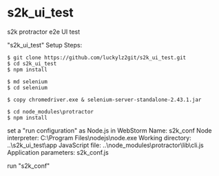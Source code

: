 s2k_ui_test
===========

s2k protractor e2e UI test

"s2k_ui_test" Setup Steps:

    $ git clone https://github.com/luckylz2git/s2k_ui_test.git
    $ cd s2k_ui_test
    $ npm install

    $ md selenium
    $ cd selenium

    $ copy chromedriver.exe & selenium-server-standalone-2.43.1.jar

    $ cd node_modules\protractor
    $ npm install

set a "run configuration" as Node.js in WebStorm
                  Name: s2k_conf
      Node interpreter: C:\Program Files\nodejs\node.exe
     Working directory: ..\s2k_ui_test\app
       JavaScript file: ..\node_modules\protractor\lib\cli.js
Application parameters: s2k_conf.js

run "s2k_conf"